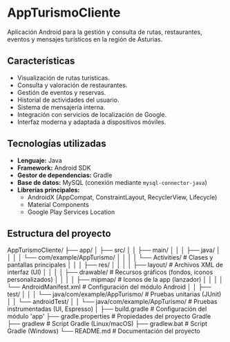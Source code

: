 # AppTurismoCliente

Aplicación Android para la gestión y consulta de rutas, restaurantes, eventos y mensajes turísticos en la región de Asturias.

## Características

- Visualización de rutas turísticas.
- Consulta y valoración de restaurantes.
- Gestión de eventos y reservas.
- Historial de actividades del usuario.
- Sistema de mensajería interna.
- Integración con servicios de localización de Google.
- Interfaz moderna y adaptada a dispositivos móviles.

## Tecnologías utilizadas

- **Lenguaje:** Java
- **Framework:** Android SDK
- **Gestor de dependencias:** Gradle
- **Base de datos:** MySQL (conexión mediante `mysql-connector-java`)
- **Librerías principales:**
  - AndroidX (AppCompat, ConstraintLayout, RecyclerView, Lifecycle)
  - Material Components
  - Google Play Services Location

## Estructura del proyecto
AppTurismoCliente/
├── app/
│   ├── src/
│   │   ├── main/
│   │   │   ├── java/
│   │   │   │   └── com/example/AppTurismo/
│   │   │   │       └── Activities/              # Clases y pantallas principales
│   │   │   ├── res/
│   │   │   │   ├── layout/                      # Archivos XML de interfaz (UI)
│   │   │   │   ├── drawable/                    # Recursos gráficos (fondos, iconos personalizados)
│   │   │   │   ├── mipmap/                      # Iconos de la app (lanzador)
│   │   │   │   └── AndroidManifest.xml          # Configuración del módulo Android
│   │   ├── test/
│   │   │   └── java/com/example/AppTurismo/     # Pruebas unitarias (JUnit)
│   │   └── androidTest/
│   │       └── java/com/example/AppTurismo/     # Pruebas instrumentadas (UI, Espresso)
│
├── build.gradle                                 # Configuración del módulo 'app'
├── gradle.properties                            # Propiedades del proyecto Gradle
├── gradlew                                      # Script Gradle (Linux/macOS)
├── gradlew.bat                                  # Script Gradle (Windows)
└── README.md                                    # Documentación del proyecto

